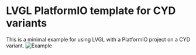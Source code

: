 # LVGL PlatformIO template for CYD variants
This is a minimal example for using LVGL with a PlatformIO project on a CYD variant.
![Example](img/cyd_128.png)